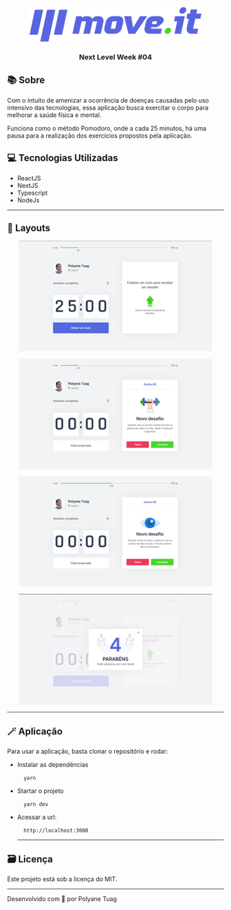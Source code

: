  &nbsp;

<p align="center">
  <img width= '400' src=".github/logo-full.svg" padding=20px>
</p>

<h3 align="center"> Next Level Week #04</h3>

## 📚 Sobre

Com o intuito de amenizar a ocorrência de doenças causadas pelo uso intensivo das tecnologias, essa aplicação busca exercitar o corpo para melhorar a saúde física e mental. 

Funciona como o método Pomodoro, onde a cada 25 minutos, há uma pausa para a realização dos exercícios propostos pela aplicação.

## 💻 Tecnologias Utilizadas

- ReactJS
- NextJS
- Typescript
- NodeJs

---
## 🎨 Layouts

<p align="center">
  <img width= '450' src=".github/aplicativoMoveIt.png">
</p>
<p align="center">
  <img width= '450' src=".github/layout2.png">
</p>
<p align="center">
  <img width= '450' src=".github/layout3.png">
</p>
<p align="center">
  <img width= '450' src=".github/layout4.png">
</p>

---
## 🪄 Aplicação

Para usar a aplicação, basta clonar o repositório e rodar: 

- Instalar as dependências 
  ```
    yarn 
  ```
- Startar o projeto
  ```
    yarn dev
  ```
- Acessar a url:
  ```
    http://localhost:3000
  ```
  ---
## 🗃 Licença
Este projeto está sob a licença do MIT.

---
Desenvolvido com 💙 por Polyane Tuag 
